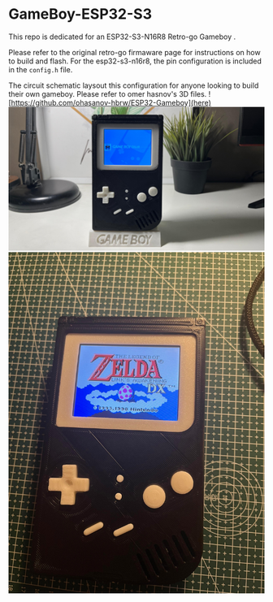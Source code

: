 # GameBoy-ESP32-S3
This repo is dedicated for an ESP32-S3-N16R8 Retro-go Gameboy .

Please refer to the original retro-go firmaware page for instructions on how to build and flash.
For the esp32-s3-n16r8, the pin configuration is included in the `config.h` file.

The circuit schematic laysout this configuration for anyone looking to build their own gameboy. Please refer to omer hasnov's 3D files. ![https://github.com/ohasanov-hbrw/ESP32-Gameboy](here)
![Gameboy Image](GB2.jpeg)
![Gameboy Image](GB1.jpeg)

